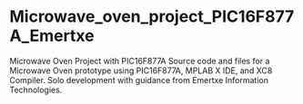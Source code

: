 # Microwave_oven_project_PIC16F877A_Emertxe
Microwave Oven Project with PIC16F877A  Source code and files for a Microwave Oven prototype using PIC16F877A, MPLAB X IDE, and XC8 Compiler. Solo development with guidance from Emertxe Information Technologies.
